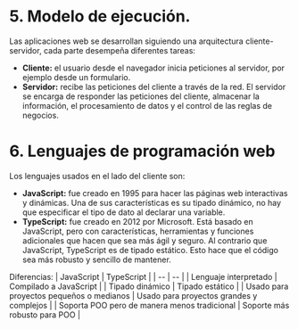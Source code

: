 # 5. Modelo de ejecución.
Las aplicaciones web se desarrollan siguiendo una arquitectura cliente-servidor, cada parte desempeña diferentes tareas:
- **Cliente:** el usuario desde el navegador inicia peticiones al servidor, por ejemplo desde un formulario.
- **Servidor:** recibe las peticiones del cliente a través de la red. El servidor se encarga de responder las peticiones del cliente, almacenar la información, el procesamiento de datos y el control de las reglas de negocios.

# 6. Lenguajes de programación web
Los lenguajes usados en el lado del cliente son:
- **JavaScript:** fue creado en 1995 para hacer las páginas web interactivas y dinámicas. Una de sus características es su tipado dinámico, no hay que especificar el tipo de dato al declarar una variable.
- **TypeScript:** fue creado en 2012 por Microsoft. Está basado en JavaScript, pero con características, herramientas y funciones adicionales que hacen que sea más ágil y seguro. Al contrario que JavaScript, TypeScript es de tipado estático. Esto hace que el código sea más robusto y sencillo de mantener.

Diferencias:
| JavaScript | TypeScript |
| -- | -- |
| Lenguaje interpretado | Compilado a JavaScript |
| Tipado dinámico | Tipado estático |
| Usado para proyectos pequeños o medianos | Usado para proyectos grandes y complejos |
| Soporta POO pero de manera menos tradicional | Soporte más robusto para POO |


